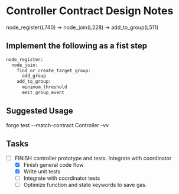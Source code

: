 # Controller Contract Design Notes

node_register(L740) -> node_join(L228) -> add_to_group(L511)

## Implement the following as a fist step

``` bash
node_register:  
  node_join: 
    find_or_create_target_group:
      add_group
    add_to_group:
      minimum_threshold  
      emit_group_event
```

## Suggested Usage

 forge test --match-contract Controller -vv


 ## Tasks
 
 - [ ] FINISH controller prototype and tests. Integrate with coordinator
    - [x] Finish general code flow
    - [x] Write unit tests
    - [ ] Integrate with coordinator tests
    - [ ] Optimize function and state keywords to save gas.